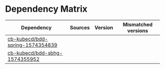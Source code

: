 # Dependency Matrix

Dependency | Sources | Version | Mismatched versions
---------- | ------- | ------- | -------------------
[cb-kubecd/bdd-spring-1574354839](https://github.com/cb-kubecd/bdd-spring-1574354839.git) |  | []() | 
[cb-kubecd/bdd-sbhg-1574355952](https://github.com/cb-kubecd/bdd-sbhg-1574355952.git) |  | []() | 
